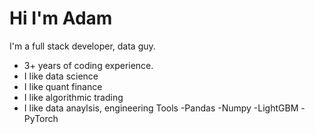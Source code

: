 # Hi I'm Adam 

I'm a full stack developer, data guy.
- 3+ years of coding experience.
- I like data science
- I like quant finance
- I like algorithmic trading
- I like data anaylsis, engineering
Tools
-Pandas
-Numpy
-LightGBM
-PyTorch
